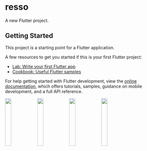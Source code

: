 # resso

A new Flutter project.

## Getting Started

This project is a starting point for a Flutter application.

A few resources to get you started if this is your first Flutter project:

- [Lab: Write your first Flutter app](https://docs.flutter.dev/get-started/codelab)
- [Cookbook: Useful Flutter samples](https://docs.flutter.dev/cookbook)

For help getting started with Flutter development, view the
[online documentation](https://docs.flutter.dev/), which offers tutorials,
samples, guidance on mobile development, and a full API reference.
<p>
<img src="https://user-images.githubusercontent.com/116251590/230737570-b99a07e1-a6ca-4983-ba14-b43f15df00cd.JPG" width=20% height=20%>
<img src="https://user-images.githubusercontent.com/116251590/230737608-3aca5264-2249-49ef-b54a-fe0a8abca327.JPG" width=20% height=20%>
<img src="https://user-images.githubusercontent.com/116251590/230737632-f1f01b3a-f074-4db6-be93-2c5bb0e01ab7.JPG"  width=20% height=20%>
<img src="https://user-images.githubusercontent.com/116251590/230737652-36730e71-0708-4f62-b289-8d6a75905655.JPG" width=20% height=20%>


</p>
